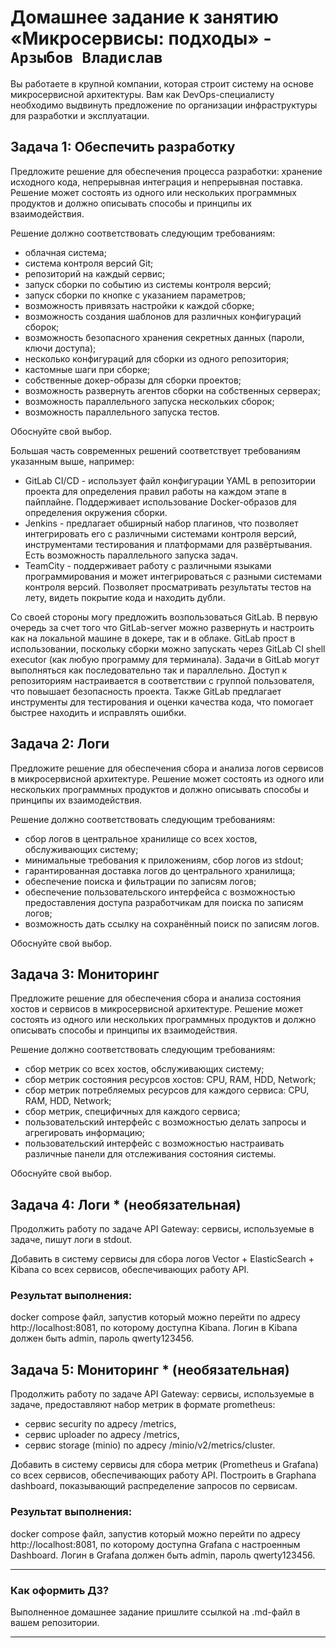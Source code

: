 # Домашнее задание к занятию «Микросервисы: подходы» - `Арзыбов Владислав`

Вы работаете в крупной компании, которая строит систему на основе микросервисной архитектуры.
Вам как DevOps-специалисту необходимо выдвинуть предложение по организации инфраструктуры для разработки и эксплуатации.


## Задача 1: Обеспечить разработку

Предложите решение для обеспечения процесса разработки: хранение исходного кода, непрерывная интеграция и непрерывная поставка. 
Решение может состоять из одного или нескольких программных продуктов и должно описывать способы и принципы их взаимодействия.

Решение должно соответствовать следующим требованиям:
- облачная система;
- система контроля версий Git;
- репозиторий на каждый сервис;
- запуск сборки по событию из системы контроля версий;
- запуск сборки по кнопке с указанием параметров;
- возможность привязать настройки к каждой сборке;
- возможность создания шаблонов для различных конфигураций сборок;
- возможность безопасного хранения секретных данных (пароли, ключи доступа);
- несколько конфигураций для сборки из одного репозитория;
- кастомные шаги при сборке;
- собственные докер-образы для сборки проектов;
- возможность развернуть агентов сборки на собственных серверах;
- возможность параллельного запуска нескольких сборок;
- возможность параллельного запуска тестов.

Обоснуйте свой выбор.

Большая часть современных решений соответствует требованиям указанным выше, например:

- GitLab CI/CD - использует файл конфигурации YAML в репозитории проекта для определения правил работы на каждом этапе в пайплайне. Поддерживает использование Docker-образов для определения окружения сборки.
- Jenkins - предлагает обширный набор плагинов, что позволяет интегрировать его с различными системами контроля версий, инструментами тестирования и платформами для развёртывания. Есть возможность параллельного запуска задач.
- TeamCity - поддерживает работу с различными языками программирования и может интегрироваться с разными системами контроля версий. Позволяет просматривать результаты тестов на лету, видеть покрытие кода и находить дубли.

Со своей стороны могу предложить возпользоваться GitLab. В первую очередь за счет того что GitLab-server можно развернуть и настроить как на локальной машине в докере, так и в облаке. GitLab прост в использовании, поскольку сборки можно запускать через GitLab CI shell executor (как любую программу для терминала). Задачи в GitLab могут выполняться как последовательно так и параллельно. Доступ к репозиториям настраивается в соответствии с группой пользователя, что повышает безопасность проекта. Также GitLab предлагает инструменты для тестирования и оценки качества кода, что помогает быстрее находить и исправлять ошибки.

## Задача 2: Логи

Предложите решение для обеспечения сбора и анализа логов сервисов в микросервисной архитектуре.
Решение может состоять из одного или нескольких программных продуктов и должно описывать способы и принципы их взаимодействия.

Решение должно соответствовать следующим требованиям:
- сбор логов в центральное хранилище со всех хостов, обслуживающих систему;
- минимальные требования к приложениям, сбор логов из stdout;
- гарантированная доставка логов до центрального хранилища;
- обеспечение поиска и фильтрации по записям логов;
- обеспечение пользовательского интерфейса с возможностью предоставления доступа разработчикам для поиска по записям логов;
- возможность дать ссылку на сохранённый поиск по записям логов.

Обоснуйте свой выбор.

## Задача 3: Мониторинг

Предложите решение для обеспечения сбора и анализа состояния хостов и сервисов в микросервисной архитектуре.
Решение может состоять из одного или нескольких программных продуктов и должно описывать способы и принципы их взаимодействия.

Решение должно соответствовать следующим требованиям:
- сбор метрик со всех хостов, обслуживающих систему;
- сбор метрик состояния ресурсов хостов: CPU, RAM, HDD, Network;
- сбор метрик потребляемых ресурсов для каждого сервиса: CPU, RAM, HDD, Network;
- сбор метрик, специфичных для каждого сервиса;
- пользовательский интерфейс с возможностью делать запросы и агрегировать информацию;
- пользовательский интерфейс с возможностью настраивать различные панели для отслеживания состояния системы.

Обоснуйте свой выбор.

## Задача 4: Логи * (необязательная)

Продолжить работу по задаче API Gateway: сервисы, используемые в задаче, пишут логи в stdout. 

Добавить в систему сервисы для сбора логов Vector + ElasticSearch + Kibana со всех сервисов, обеспечивающих работу API.

### Результат выполнения: 

docker compose файл, запустив который можно перейти по адресу http://localhost:8081, по которому доступна Kibana.
Логин в Kibana должен быть admin, пароль qwerty123456.


## Задача 5: Мониторинг * (необязательная)

Продолжить работу по задаче API Gateway: сервисы, используемые в задаче, предоставляют набор метрик в формате prometheus:

- сервис security по адресу /metrics,
- сервис uploader по адресу /metrics,
- сервис storage (minio) по адресу /minio/v2/metrics/cluster.

Добавить в систему сервисы для сбора метрик (Prometheus и Grafana) со всех сервисов, обеспечивающих работу API.
Построить в Graphana dashboard, показывающий распределение запросов по сервисам.

### Результат выполнения: 

docker compose файл, запустив который можно перейти по адресу http://localhost:8081, по которому доступна Grafana с настроенным Dashboard.
Логин в Grafana должен быть admin, пароль qwerty123456.

---

### Как оформить ДЗ?

Выполненное домашнее задание пришлите ссылкой на .md-файл в вашем репозитории.

---
